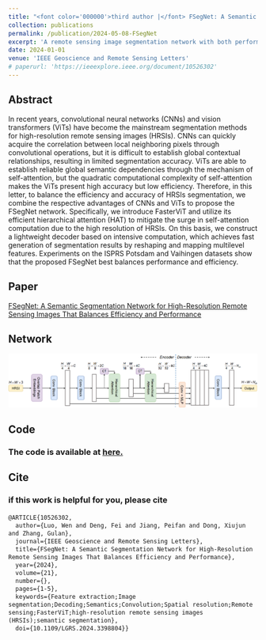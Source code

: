 ```yaml
---
title: "<font color='000000'>third author |</font> FSegNet: A Semantic Segmentation Network for High-Resolution Remote Sensing Images That Balances Efficiency and Performance"
collection: publications
permalink: /publication/2024-05-08-FSegNet
excerpt: 'A remote sensing image segmentation network with both performance and efficiency.'
date: 2024-01-01
venue: 'IEEE Geoscience and Remote Sensing Letters'
# paperurl: 'https://ieeexplore.ieee.org/document/10526302'
---
```


## Abstract

In recent years, convolutional neural networks (CNNs) and vision transformers (ViTs) have become the mainstream segmentation methods for high-resolution remote sensing images (HRSIs). CNNs can quickly acquire the correlation between local neighboring pixels through convolutional operations, but it is difficult to establish global contextual relationships, resulting in limited segmentation accuracy. ViTs are able to establish reliable global semantic dependencies through the mechanism of self-attention, but the quadratic computational complexity of self-attention makes the ViTs present high accuracy but low efficiency. Therefore, in this letter, to balance the efficiency and accuracy of HRSIs segmentation, we combine the respective advantages of CNNs and ViTs to propose the FSegNet network. Specifically, we introduce FasterViT and utilize its efficient hierarchical attention (HAT) to mitigate the surge in self-attention computation due to the high resolution of HRSIs. On this basis, we construct a lightweight decoder based on intensive computation, which achieves fast generation of segmentation results by reshaping and mapping multilevel features. Experiments on the ISPRS Potsdam and Vaihingen datasets show that the proposed FSegNet best balances performance and efficiency.

## Paper

[FSegNet: A Semantic Segmentation Network for High-Resolution Remote Sensing Images That Balances Efficiency and Performance](https://ieeexplore.ieee.org/document/10526302)

## Network
![Network](../images/RS/FIG.png)

## Code

### The code is available at [here.](https://github.com/Rowan-L/FSegNet)

## Cite

### if this work is helpful for you, please cite

```
@ARTICLE{10526302,
  author={Luo, Wen and Deng, Fei and Jiang, Peifan and Dong, Xiujun and Zhang, Gulan},
  journal={IEEE Geoscience and Remote Sensing Letters}, 
  title={FSegNet: A Semantic Segmentation Network for High-Resolution Remote Sensing Images That Balances Efficiency and Performance}, 
  year={2024},
  volume={21},
  number={},
  pages={1-5},
  keywords={Feature extraction;Image segmentation;Decoding;Semantics;Convolution;Spatial resolution;Remote sensing;FasterViT;high-resolution remote sensing images (HRSIs);semantic segmentation},
  doi={10.1109/LGRS.2024.3398804}}
````

